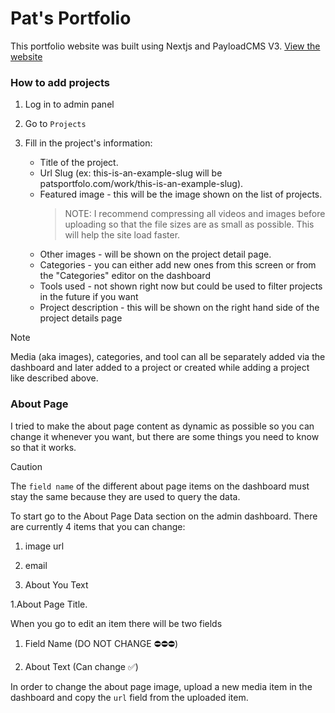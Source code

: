 # Pat's Portfolio

This portfolio website was built using Nextjs and PayloadCMS V3. [View the website](https://pats-portfolio-vlc.netlify.app/)

### How to add projects

1. Log in to admin panel

1. Go to `Projects`

1. Fill in the project's information:

   - Title of the project.
   - Url Slug (ex: this-is-an-example-slug will be patsportfolo.com/work/this-is-an-example-slug).
   - Featured image - this will be the image shown on the list of projects.
     > NOTE: I recommend compressing all videos and images before uploading so that the file sizes are as small as possible. This will help the site load faster.
   - Other images - will be shown on the project detail page.
   - Categories - you can either add new ones from this screen or from the "Categories" editor on the dashboard
   - Tools used - not shown right now but could be used to filter projects in the future if you want
   - Project description - this will be shown on the right hand side of the project details page

> [!NOTE]
> Media (aka images), categories, and tool can all be separately added via the dashboard and later added to a project or created while adding a project like described above.

### About Page

I tried to make the about page content as dynamic as possible so you can change it whenever you want, but there are some things you need to know so that it works.

> [!CAUTION]
> The `field name` of the different about page items on the dashboard must stay the same because they are used to query the data.

To start go to the About Page Data section on the admin dashboard. There are currently 4 items that you can change:

1. image url

1. email

1. About You Text

1.About Page Title.

When you go to edit an item there will be two fields

1. Field Name (DO NOT CHANGE ⛔️⛔️⛔️)

1. About Text (Can change ✅)

In order to change the about page image, upload a new media item in the dashboard and copy the `url` field from the uploaded item.

